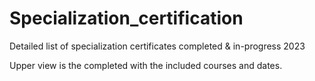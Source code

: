 # Specialization_certification
Detailed list of specialization certificates completed &amp; in-progress 2023

Upper view is the completed with the included courses and dates. 

